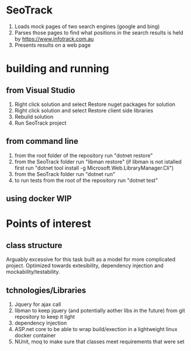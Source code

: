 # SeoTrack

1. Loads mock pages of two search engines (google and bing)
2. Parses those pages to find what positions in the search results is held by https://www.infotrack.com.au
3. Presents results on a web page

# building and running
## from Visual Studio
1. Right click solution and select Restore nuget packages for solution
2. Right click solution and select Restore client side libraries
3. Rebuild solution
4. Run SeoTrack project

## from command line
1. from the root folder of the repository run "dotnet restore"
2. from the SeoTrack folder run "libman restore" (if libman is not istalled first run "dotnet tool install -g Microsoft.Web.LibraryManager.Cli")
3. from the SeoTrack folder run "dotnet run"
4. to run tests from the root of the repository run "dotnet test"

## using docker WIP



# Points of interest

## class structure
Arguably excessive for this task built as a model for more complicated project. Optimized towards extesibility, dependency injection and mockability/testability.

## tchnologies/Libraries
1. Jquery for ajax call
2. libman to keep jquery (and potentially aother libs in the future) from git repository to keep it light
3. dependency injection
4. ASP.net core to be able to wrap build/exection in a lightweight linux docker container
5. NUnit, moq to make sure that classes meet requirements that were set

